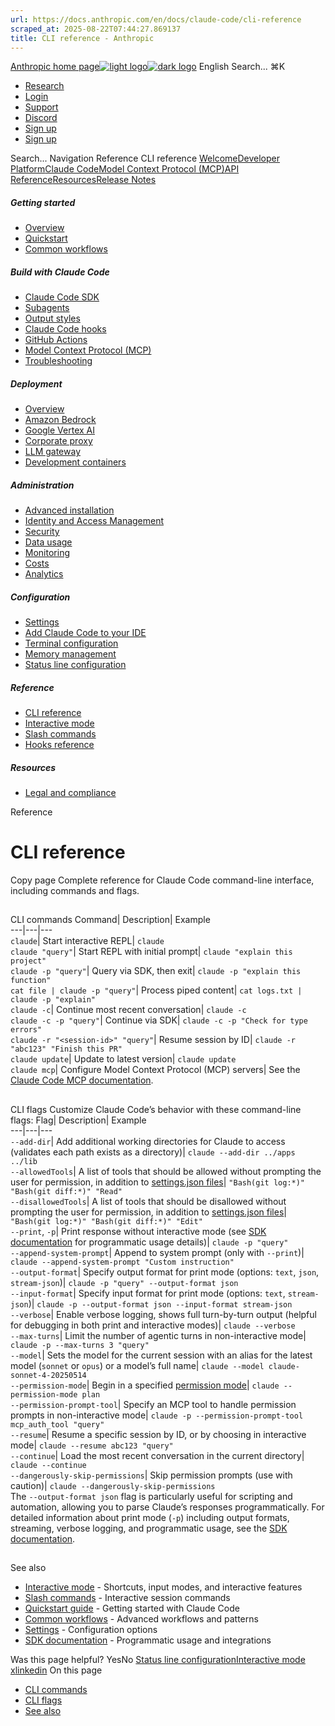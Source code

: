 ```yaml
---
url: https://docs.anthropic.com/en/docs/claude-code/cli-reference
scraped_at: 2025-08-22T07:44:27.869137
title: CLI reference - Anthropic
---
```


[Anthropic home page![light logo](https://mintlify.s3.us-west-1.amazonaws.com/anthropic/logo/light.svg)![dark logo](https://mintlify.s3.us-west-1.amazonaws.com/anthropic/logo/dark.svg)](https://docs.anthropic.com/)
English
Search...
⌘K
  * [Research](https://www.anthropic.com/research)
  * [Login](https://console.anthropic.com/login)
  * [Support](https://support.anthropic.com/)
  * [Discord](https://www.anthropic.com/discord)
  * [Sign up](https://console.anthropic.com/login)
  * [Sign up](https://console.anthropic.com/login)


Search...
Navigation
Reference
CLI reference
[Welcome](https://docs.anthropic.com/en/home)[Developer Platform](https://docs.anthropic.com/en/docs/intro)[Claude Code](https://docs.anthropic.com/en/docs/claude-code/overview)[Model Context Protocol (MCP)](https://docs.anthropic.com/en/docs/mcp)[API Reference](https://docs.anthropic.com/en/api/messages)[Resources](https://docs.anthropic.com/en/resources/overview)[Release Notes](https://docs.anthropic.com/en/release-notes/overview)
##### Getting started
  * [Overview](https://docs.anthropic.com/en/docs/claude-code/overview)
  * [Quickstart](https://docs.anthropic.com/en/docs/claude-code/quickstart)
  * [Common workflows](https://docs.anthropic.com/en/docs/claude-code/common-workflows)


##### Build with Claude Code
  * [Claude Code SDK](https://docs.anthropic.com/en/docs/claude-code/sdk)
  * [Subagents](https://docs.anthropic.com/en/docs/claude-code/sub-agents)
  * [Output styles](https://docs.anthropic.com/en/docs/claude-code/output-styles)
  * [Claude Code hooks](https://docs.anthropic.com/en/docs/claude-code/hooks-guide)
  * [GitHub Actions](https://docs.anthropic.com/en/docs/claude-code/github-actions)
  * [Model Context Protocol (MCP)](https://docs.anthropic.com/en/docs/claude-code/mcp)
  * [Troubleshooting](https://docs.anthropic.com/en/docs/claude-code/troubleshooting)


##### Deployment
  * [Overview](https://docs.anthropic.com/en/docs/claude-code/third-party-integrations)
  * [Amazon Bedrock](https://docs.anthropic.com/en/docs/claude-code/amazon-bedrock)
  * [Google Vertex AI](https://docs.anthropic.com/en/docs/claude-code/google-vertex-ai)
  * [Corporate proxy](https://docs.anthropic.com/en/docs/claude-code/corporate-proxy)
  * [LLM gateway](https://docs.anthropic.com/en/docs/claude-code/llm-gateway)
  * [Development containers](https://docs.anthropic.com/en/docs/claude-code/devcontainer)


##### Administration
  * [Advanced installation](https://docs.anthropic.com/en/docs/claude-code/setup)
  * [Identity and Access Management](https://docs.anthropic.com/en/docs/claude-code/iam)
  * [Security](https://docs.anthropic.com/en/docs/claude-code/security)
  * [Data usage](https://docs.anthropic.com/en/docs/claude-code/data-usage)
  * [Monitoring](https://docs.anthropic.com/en/docs/claude-code/monitoring-usage)
  * [Costs](https://docs.anthropic.com/en/docs/claude-code/costs)
  * [Analytics](https://docs.anthropic.com/en/docs/claude-code/analytics)


##### Configuration
  * [Settings](https://docs.anthropic.com/en/docs/claude-code/settings)
  * [Add Claude Code to your IDE](https://docs.anthropic.com/en/docs/claude-code/ide-integrations)
  * [Terminal configuration](https://docs.anthropic.com/en/docs/claude-code/terminal-config)
  * [Memory management](https://docs.anthropic.com/en/docs/claude-code/memory)
  * [Status line configuration](https://docs.anthropic.com/en/docs/claude-code/statusline)


##### Reference
  * [CLI reference](https://docs.anthropic.com/en/docs/claude-code/cli-reference)
  * [Interactive mode](https://docs.anthropic.com/en/docs/claude-code/interactive-mode)
  * [Slash commands](https://docs.anthropic.com/en/docs/claude-code/slash-commands)
  * [Hooks reference](https://docs.anthropic.com/en/docs/claude-code/hooks)


##### Resources
  * [Legal and compliance](https://docs.anthropic.com/en/docs/claude-code/legal-and-compliance)


Reference
# CLI reference
Copy page
Complete reference for Claude Code command-line interface, including commands and flags.
## 
[​](https://docs.anthropic.com/en/docs/claude-code/cli-reference#cli-commands)
CLI commands
Command| Description| Example  
---|---|---  
`claude`| Start interactive REPL| `claude`  
`claude "query"`| Start REPL with initial prompt| `claude "explain this project"`  
`claude -p "query"`| Query via SDK, then exit| `claude -p "explain this function"`  
`cat file | claude -p "query"`| Process piped content| `cat logs.txt | claude -p "explain"`  
`claude -c`| Continue most recent conversation| `claude -c`  
`claude -c -p "query"`| Continue via SDK| `claude -c -p "Check for type errors"`  
`claude -r "<session-id>" "query"`| Resume session by ID| `claude -r "abc123" "Finish this PR"`  
`claude update`| Update to latest version| `claude update`  
`claude mcp`| Configure Model Context Protocol (MCP) servers| See the [Claude Code MCP documentation](https://docs.anthropic.com/en/docs/claude-code/mcp).  
## 
[​](https://docs.anthropic.com/en/docs/claude-code/cli-reference#cli-flags)
CLI flags
Customize Claude Code’s behavior with these command-line flags:
Flag| Description| Example  
---|---|---  
`--add-dir`| Add additional working directories for Claude to access (validates each path exists as a directory)| `claude --add-dir ../apps ../lib`  
`--allowedTools`| A list of tools that should be allowed without prompting the user for permission, in addition to [settings.json files](https://docs.anthropic.com/en/docs/claude-code/settings)| `"Bash(git log:*)" "Bash(git diff:*)" "Read"`  
`--disallowedTools`| A list of tools that should be disallowed without prompting the user for permission, in addition to [settings.json files](https://docs.anthropic.com/en/docs/claude-code/settings)| `"Bash(git log:*)" "Bash(git diff:*)" "Edit"`  
`--print`, `-p`| Print response without interactive mode (see [SDK documentation](https://docs.anthropic.com/en/docs/claude-code/sdk) for programmatic usage details)| `claude -p "query"`  
`--append-system-prompt`| Append to system prompt (only with `--print`)| `claude --append-system-prompt "Custom instruction"`  
`--output-format`| Specify output format for print mode (options: `text`, `json`, `stream-json`)| `claude -p "query" --output-format json`  
`--input-format`| Specify input format for print mode (options: `text`, `stream-json`)| `claude -p --output-format json --input-format stream-json`  
`--verbose`| Enable verbose logging, shows full turn-by-turn output (helpful for debugging in both print and interactive modes)| `claude --verbose`  
`--max-turns`| Limit the number of agentic turns in non-interactive mode| `claude -p --max-turns 3 "query"`  
`--model`| Sets the model for the current session with an alias for the latest model (`sonnet` or `opus`) or a model’s full name| `claude --model claude-sonnet-4-20250514`  
`--permission-mode`| Begin in a specified [permission mode](https://docs.anthropic.com/en/docs/claude-code/iam#permission-modes)| `claude --permission-mode plan`  
`--permission-prompt-tool`| Specify an MCP tool to handle permission prompts in non-interactive mode| `claude -p --permission-prompt-tool mcp_auth_tool "query"`  
`--resume`| Resume a specific session by ID, or by choosing in interactive mode| `claude --resume abc123 "query"`  
`--continue`| Load the most recent conversation in the current directory| `claude --continue`  
`--dangerously-skip-permissions`| Skip permission prompts (use with caution)| `claude --dangerously-skip-permissions`  
The `--output-format json` flag is particularly useful for scripting and automation, allowing you to parse Claude’s responses programmatically.
For detailed information about print mode (`-p`) including output formats, streaming, verbose logging, and programmatic usage, see the [SDK documentation](https://docs.anthropic.com/en/docs/claude-code/sdk).
## 
[​](https://docs.anthropic.com/en/docs/claude-code/cli-reference#see-also)
See also
  * [Interactive mode](https://docs.anthropic.com/en/docs/claude-code/interactive-mode) - Shortcuts, input modes, and interactive features
  * [Slash commands](https://docs.anthropic.com/en/docs/claude-code/slash-commands) - Interactive session commands
  * [Quickstart guide](https://docs.anthropic.com/en/docs/claude-code/quickstart) - Getting started with Claude Code
  * [Common workflows](https://docs.anthropic.com/en/docs/claude-code/common-workflows) - Advanced workflows and patterns
  * [Settings](https://docs.anthropic.com/en/docs/claude-code/settings) - Configuration options
  * [SDK documentation](https://docs.anthropic.com/en/docs/claude-code/sdk) - Programmatic usage and integrations


Was this page helpful?
YesNo
[Status line configuration](https://docs.anthropic.com/en/docs/claude-code/statusline)[Interactive mode](https://docs.anthropic.com/en/docs/claude-code/interactive-mode)
[x](https://x.com/AnthropicAI)[linkedin](https://www.linkedin.com/company/anthropicresearch)
On this page
  * [CLI commands](https://docs.anthropic.com/en/docs/claude-code/cli-reference#cli-commands)
  * [CLI flags](https://docs.anthropic.com/en/docs/claude-code/cli-reference#cli-flags)
  * [See also](https://docs.anthropic.com/en/docs/claude-code/cli-reference#see-also)



